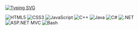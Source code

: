 [![Typing SVG](https://readme-typing-svg.demolab.com?font=Fira+Code&pause=1000&color=1B791A&multiline=true&repeat=false&width=540&height=60&lines=Hello%2C+I'm+Ivo+Sokoloski;A+student+of+Computer+Science+and+Engineering)](https://git.io/typing-svg)


<p float="left"> <img src="https://img.shields.io/badge/HTML5-E34F26?style=for-the-badge&logo=html5&logoColor=white" alt="HTML5" /> <img src="https://img.shields.io/badge/CSS3-1572B6?style=for-the-badge&logo=css3&logoColor=white" alt="CSS3" /> <img src="https://img.shields.io/badge/JavaScript-F7DF1E?style=for-the-badge&logo=javascript&logoColor=black" alt="JavaScript" /> <img src="https://img.shields.io/badge/C++-00599C?style=for-the-badge&logo=c%2b%2b&logoColor=white" alt="C++" /> <img src="https://img.shields.io/badge/Java-007396?style=for-the-badge&logo=java&logoColor=white" alt="Java" /> <img src="https://img.shields.io/badge/C%23-239120?style=for-the-badge&logo=c-sharp&logoColor=white" alt="C#" /> <img src="https://img.shields.io/badge/.NET-512BD4?style=for-the-badge&logo=dotnet&logoColor=white" alt=".NET" /> <img src="https://img.shields.io/badge/ASP.NET_MVC-512BD4?style=for-the-badge&logo=dotnet&logoColor=white" alt="ASP.NET MVC" /> <img src="https://img.shields.io/badge/Bash-4EAA25?style=for-the-badge&logo=gnu-bash&logoColor=white" alt="Bash" /> </p>

